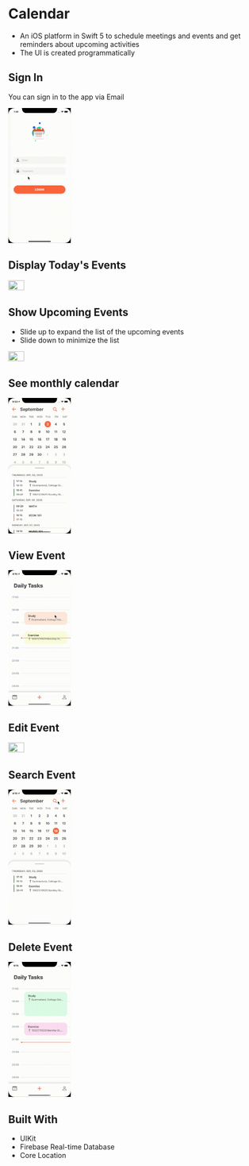 # Calendar
* An iOS platform in Swift 5 to schedule meetings and events and get reminders about upcoming activities
* The UI is created programmatically

## Sign In 
You can sign in to the app via Email

<img src="Demo/SignIn.gif" width=25% height=25%>

## Display Today's Events
<img src="Demo/DailyTask.gif" width=25% height=25%>

## Show Upcoming Events
* Slide up to expand the list of the upcoming events
* Slide down to minimize the list

<img src="Demo/UpcomingEvents.gif" width=25% height=25%>

## See monthly calendar
<img src="Demo/Calendar.gif" width=25% height=25%>

## View Event
<img src="Demo/ViewEvent.gif" width=25% height=25%>

## Edit Event
<img src="Demo/Edit.gif" width=25% height=25%>

## Search Event
<img src="Demo/SearchEvent.gif" width=25% height=25%>

## Delete Event
<img src="Demo/DeleteEvent.gif" width=25% height=25%>

## Built With
* UIKit
* Firebase Real-time Database 
* Core Location


